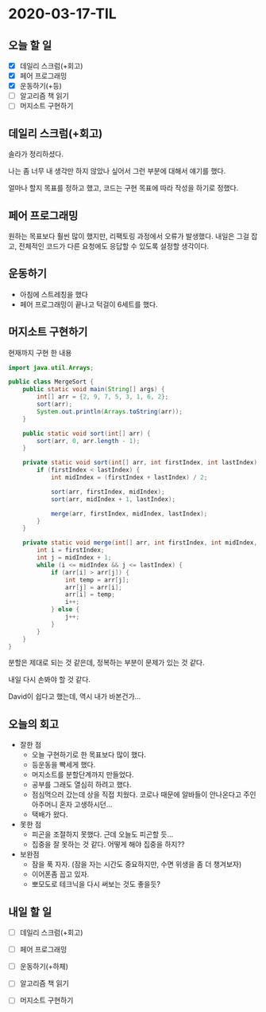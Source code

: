# 2020-03-17-TIL

## 오늘 할 일

- [x] 데일리 스크럼(+회고)
- [x] 페어 프로그래밍
- [x] 운동하기(+등)
- [ ] 알고리즘 책 읽기
- [ ] 머지소트 구현하기

## 데일리 스크럼(+회고)

솔라가 정리하셨다.

나는 좀 너무 내 생각만 하지 않았나 싶어서 그런 부분에 대해서 얘기를 했다.

얼마나 할지 목표를 정하고 했고, 코드는 구현 목표에 따라 작성을 하기로 정했다.

## 페어 프로그래밍

원하는 목표보다 훨씬 많이 했지만, 리팩토링 과정에서 오류가 발생했다. 내일은 그걸 잡고, 전체적인 코드가 다른 요청에도 응답할 수 있도록 설정할 생각이다.

## 운동하기

- 아침에 스트레칭을 했다
- 페어 프로그래밍이 끝나고 턱걸이 6세트를 했다.

## 머지소트 구현하기

현재까지 구현 한 내용

```java
import java.util.Arrays;

public class MergeSort {
    public static void main(String[] args) {
        int[] arr = {2, 9, 7, 5, 3, 1, 6, 2};
        sort(arr);
        System.out.println(Arrays.toString(arr));
    }

    public static void sort(int[] arr) {
        sort(arr, 0, arr.length - 1);
    }

    private static void sort(int[] arr, int firstIndex, int lastIndex) {
        if (firstIndex < lastIndex) {
            int midIndex = (firstIndex + lastIndex) / 2;

            sort(arr, firstIndex, midIndex);
            sort(arr, midIndex + 1, lastIndex);

            merge(arr, firstIndex, midIndex, lastIndex);
        }
    }

    private static void merge(int[] arr, int firstIndex, int midIndex, int lastIndex) {
        int i = firstIndex;
        int j = midIndex + 1;
        while (i <= midIndex && j <= lastIndex) {
            if (arr[i] > arr[j]) {
                int temp = arr[j];
                arr[j] = arr[i];
                arr[i] = temp;
                i++;
            } else {
                j++;
            }
        }
    }
}
```

분할은 제대로 되는 것 같은데, 정복하는 부분이 문제가 있는 것 같다.

내일 다시 손봐야 할 것 같다.

David이 쉽다고 했는데, 역시 내가 바본건가...

## 오늘의 회고

- 잘한 점
  - 오늘 구현하기로 한 목표보다 많이 했다.
  - 등운동을 빡세게 했다.
  - 머지소트를 분할단계까지 만들었다.
  - 공부를 그래도 열심히 하려고 했다.
  - 점심먹으러 갔는데 상을 직접 치웠다. 코로나 때문에 알바들이 안나온다고 주인 아주머니 혼자 고생하시던...
  - 택배가 왔다.
- 못한 점
  - 피곤을 조절하지 못했다. 근데 오늘도 피곤할 듯...
  - 집중을 잘 못하는 것 같다. 어떻게 해야 집중을 하지??
- 보완점
  -  잠을 푹 자자. (잠을 자는 시간도 중요하지만, 수면 위생을 좀 더 챙겨보자)
  - 이어폰좀 꼽고 있자.
  - 뽀모도로 테크닉을 다시 써보는 것도 좋을듯?

## 내일 할 일

- [ ] 데일리 스크럼(+회고)
- [ ] 페어 프로그래밍
- [ ] 운동하기(+하체)
- [ ] 알고리즘 책 읽기
- [ ] 머지소트 구현하기

